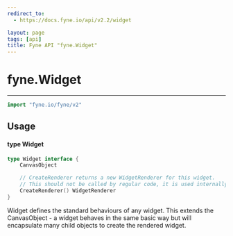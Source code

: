 ```yaml
---
redirect_to:
  - https://docs.fyne.io/api/v2.2/widget

layout: page
tags: [api]
title: Fyne API "fyne.Widget"
---
```



# fyne.Widget
---
```go
import "fyne.io/fyne/v2"
```

## Usage

#### type Widget

```go
type Widget interface {
	CanvasObject

	// CreateRenderer returns a new WidgetRenderer for this widget.
	// This should not be called by regular code, it is used internally to render a widget.
	CreateRenderer() WidgetRenderer
}
```

Widget defines the standard behaviours of any widget. This extends the CanvasObject - a widget behaves in the same basic way but will encapsulate many child objects to create the rendered widget.
